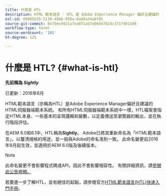 ```yaml
---
title: 什麼是 HTL
description: HTML 範本語言 - HTL 是 Adobe Experience Manager 偏好且建議的 HTML 伺服器端範本系統。
exl-id: 00985b35-2130-4946-959a-0a09a34a0f05
source-git-commit: 8e70ee4921a7ea071ab7e06947824c371f4013d8
workflow-type: tm+mt
source-wordcount: '181'
ht-degree: 12%

---
```


# 什麼是 HTL? {#what-is-htl}

**先前稱為 *Sightly***

已更新：2016年8月

HTML範本語言（亦稱為HTL）是Adobe Experience Manager偏好且建議的HTML伺服器端範本系統。 和所有HTML伺服器端範本系統中一樣，HTL檔案會指定HTML本身、一些基本的呈現邏輯和變數，以定義傳送至瀏覽器的輸出，並在執行階段評估。

在AEM 6.0和6.1中，HTL稱為&#x200B;**Sightly**。 Adobe已將其重新命名為「HTML範本語言」，以釐清規格的用途，並一般與Adobe的命名准則一致。 此命名變更自2016年8月起生效，並適用於AEM 6.0版及後續版本。

>[!NOTE]
>
>此命名變更不會影響程式碼或API，因此不會影響相容性。 有關詳細資訊，請[參閱此公告視頻。](https://helpx.adobe.com/experience-manager/how-to/announce-htl.html)

若要進一步了解HTL，並有絕佳的起點，請參閱官方[HTML範本語言(HTL)快速入門手冊](overview.md)。
